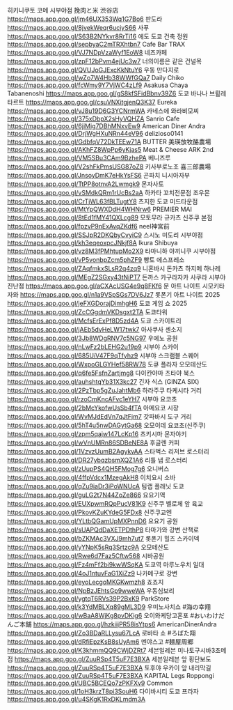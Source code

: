 히키니쿠토 코메 시부야점 挽肉と米 渋谷店	https://maps.app.goo.gl/jm46UX353Wq1G7Bo6
판도라	https://maps.app.goo.gl/8jvekWeqr6uciyS66
사푸	https://maps.app.goo.gl/S63B2NYkvr8RrTi16
에도 도쿄 건축 정원	https://maps.app.goo.gl/sepbyaC2mTRXhtbn7
Cafe Bar TRAX	https://maps.app.goo.gl/VJ7NDpVzaWyf1EoW8
네즈카페	https://maps.app.goo.gl/zpF12bPvm4ejUc3w7
너의이름은 같은 건널목	https://maps.app.goo.gl/QVUJoGJExcKkNtuY6
우동 만다지로	https://maps.app.goo.gl/wZo7W4Hb38WWfGQa7
Daily Chiko	https://maps.app.goo.gl/fcWmy9Y7VjWC4zLf9
Asakusa Chaya Tabanenoshi	https://maps.app.goo.gl/gS8kfSFidBbnv39Z6
도쿄 바나나 브륄레타르트	https://maps.app.goo.gl/csuVNXitgjenQ3K37
Eureka	https://maps.app.goo.gl/vJ8u19D6G3YCNrmWA
카네스에 와라비모찌	https://maps.app.goo.gl/375xDbpX2sHyVQHZA
Sanrio Cafe	https://maps.app.goo.gl/6jiMig7DBhMNxvEw9
American Diner Andra	https://maps.app.goo.gl/DrjWgHXuNRn44eV96
delizioso0141	https://maps.app.goo.gl/GdbfqV72DkTEEw71A
BUTTER 美瑛放牧酪農場	https://maps.app.goo.gl/AKhFZ8WpPp6yKjas5
Meat & Cheese ARK 2nd	https://maps.app.goo.gl/VM5SBu3CAm9BzhePA
베니즈루	https://maps.app.goo.gl/V2shFkPmsUSG87oZ8
키사부로노조 喜三郎農場	https://maps.app.goo.gl/JnsoyDmK7eHkYsFS6
곤파치 니시아자부	https://maps.app.goo.gl/TtPP8otnvA2Lwmgk9
몬자사토	https://maps.app.goo.gl/vSMdkQRm1rUcBs2aA
하카타 꼬치전문점 조우몬	https://maps.app.goo.gl/CrTjWL63fBLTugtY8
츠지한 도쿄 미드타운점	https://maps.app.goo.gl/MtYpQWXDdH4WHNrw6
PREMIER MAI	https://maps.app.goo.gl/8tEd1fMY41QXLcg89
모토무라 규카츠 신주쿠 본점	https://maps.app.goo.gl/fpzvP9nExAvqZKdf6
neel神宮前	https://maps.app.goo.gl/SSJpR2DKQbyCvyiC9
스시노 미도리 시부야점	https://maps.app.goo.gl/kh3eqeoxpcJNkjf8A
Ikura Shibuya	https://maps.app.goo.gl/vz8M3fPMhtupMo2X9
타마니하 야끼니쿠 시부야점	https://maps.app.goo.gl/vP5vonbpZcm5phZF9
빵토 에스프레소	https://maps.app.goo.gl/ZAqfmkxSLsR2q4zq9
니혼바시 돈카츠 하지메 하나레	https://maps.app.goo.gl/MEgZ2SGxy43tNiPT7
돈까스 카구라자카 사쿠라 시부야진난점	https://maps.app.goo.gl/aCXAcUSG4e9q8FKf6
문 아트 나이트 시모키타자와	https://maps.app.goo.gl/n1a9VSpSGs7DV6Jz7
롯폰기 아트 나이트 2025	https://maps.app.goo.gl/jeFXGDorajDimhgH6
도쿄 게임 쇼 2025	https://maps.app.goo.gl/ZcCGgdmVKDsgxt2TA
도쿄타워	https://maps.app.goo.gl/McfsErExPf8D5zd4A
도쿄 스카이트리	https://maps.app.goo.gl/jAEb5dvHeLW17twk7
아사쿠사 센소지	https://maps.app.goo.gl/3Jb8WDgRNV7c5NG97
우에노 공원	https://maps.app.goo.gl/nLwFz2bLEHG2u19p9
시부야 스카이	https://maps.app.goo.gl/685UiV47F9qTfyhz9
시부야 스크램블 스퀘어	https://maps.app.goo.gl/WxpoGLGYHef58RW78
도큐 플라자 오모테산도	https://maps.app.goo.gl/q6fe5FsfnZartjmg8
다이칸야마 츠타야 북스	https://maps.app.goo.gl/auhshtqYb31X3kc27
긴자 식스 (GINZA SIX)	https://maps.app.goo.gl/2PzTbp5gZuJahtMb6
하라주쿠 타케시타 거리	https://maps.app.goo.gl/rzoCmKncAFvc1eYH7
시부야 요코초	https://maps.app.goo.gl/2bMcYkofwUsSb4fTA
아메요코 시장	https://maps.app.goo.gl/WvMJdEdVn7qJtFjm7
갓파바시 도구 거리	https://maps.app.goo.gl/5hT4u5nwDAGytGa68
오모이데 요코초(신주쿠)	https://maps.app.goo.gl/zpm5qajw147LcKp16
츠키시마 몬자야키	https://maps.app.goo.gl/wVnUMRn86SDBeNE8A
후글렌 커피	https://maps.app.goo.gl/1VzvzUumB2AgykvAA
스타벅스 리저브 로스터리	https://maps.app.goo.gl/DR27ybqzbsmXQZ1A6
리틀 냅 로스터리	https://maps.app.goo.gl/zUupPS4QH5FMog7g6
오니버스	https://maps.app.goo.gl/4ffpVdcx1MzegAkH8
이치요시 소바	https://maps.app.goo.gl/qZu9iaDr3iPoWNUcA
팀랩 플래닛 도쿄	https://maps.app.goo.gl/guLG2t7N44ZoZe866
요요기역	https://maps.app.goo.gl/EUXpwmRQpPucV81K9
신주쿠 벨로체 앞 육교	https://maps.app.goo.gl/PkovKZuKYdeG5FDx8
신주쿠교엔	https://maps.app.goo.gl/YLtbQGamUpMXPnnD6
요요기 공원	https://maps.app.goo.gl/sUAPQdDaXETPDthP8
타마가와 강변 산책로	https://maps.app.goo.gl/bZKMAc3VXJ9mh7ut7
롯폰기 힐즈 스카이덱	https://maps.app.goo.gl/yYNpK5sRq3Srtzc9A
오모테산도	https://maps.app.goo.gl/Rwe6d7Faz5Cftw568
시바공원	https://maps.app.goo.gl/Fz4mFf2bi9kwWSqKA
도쿄역 마루노우치 일대	https://maps.app.goo.gl/4oJ1ntuvFaG1XiZz9
나카메구로 강변	https://maps.app.goo.gl/eyoLecgoMKGKwmzh8
죠죠지	https://maps.app.goo.gl/NpBzJEhtsGp9wweWA
우동심보리	https://maps.app.goo.gl/ygtqT6RVs39P2BxK9
ParkStore	https://maps.app.goo.gl/k3YdMBLXq89gML3D9
우미노사치쇼 #海の幸翔	https://maps.app.goo.gl/wBaA8WjKg8pvDKig6
오이와케당고혼포 #おいわけだんご本舗	https://maps.app.goo.gl/hzkiijPR58isYtps6
AmericanDinerAndra	https://maps.app.goo.gl/Zo3BDaRLLysu67LcA
로바타 쇼 #ろばた翔	https://maps.app.goo.gl/dRfiEpzKsB8sUyAm6
멘야스고 #麺屋周郷	https://maps.app.goo.gl/K3khmmQQ9CWjDZRt7
세븐일레븐 미나토구시바3초메점	https://maps.app.goo.gl/ZuuRSp4T5uF7E3BXA
세븐일레븐 앞 횡단보도	https://maps.app.goo.gl/ZuuRSp4T5uF7E3BXA
토후야 우카이 앞 내리막길	https://maps.app.goo.gl/ZuuRSp4T5uF7E3BXA
KAPITAL Legs Roppongi	https://maps.app.goo.gl/UBC5BCEQo7zPKFXv9
Common	https://maps.app.goo.gl/1oH3krzT8pi3SouH6
다이바시티 도쿄 프라자	https://maps.app.goo.gl/u4SKgK1RxDKLmdm3A
